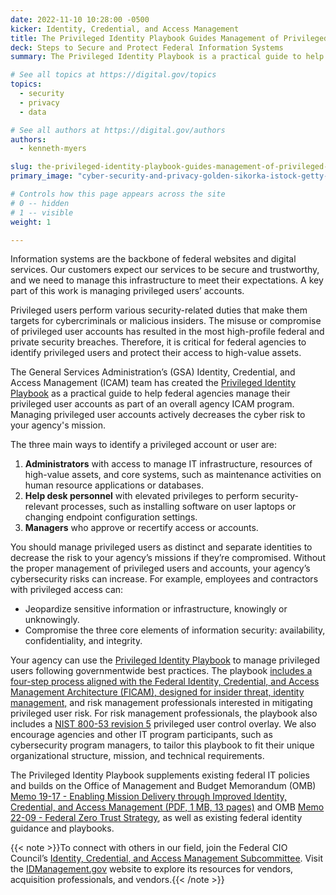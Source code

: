 ```yaml
---
date: 2022-11-10 10:28:00 -0500
kicker: Identity, Credential, and Access Management
title: The Privileged Identity Playbook Guides Management of Privileged User Accounts
deck: Steps to Secure and Protect Federal Information Systems
summary: The Privileged Identity Playbook is a practical guide to help federal agencies implement and manage a privileged user management function as part of an overall agency ICAM program.

# See all topics at https://digital.gov/topics
topics:
  - security
  - privacy
  - data

# See all authors at https://digital.gov/authors
authors:
  - kenneth-myers

slug: the-privileged-identity-playbook-guides-management-of-privileged-user-accounts
primary_image: "cyber-security-and-privacy-golden-sikorka-istock-getty-images-1358866874"

# Controls how this page appears across the site
# 0 -- hidden
# 1 -- visible
weight: 1

---
```


Information systems are the backbone of federal websites and digital services. Our customers expect our services to be secure and trustworthy, and we need to manage this infrastructure to meet their expectations. A key part of this work is managing privileged users’ accounts.

Privileged users perform various security-related duties that make them targets for cybercriminals or malicious insiders. The misuse or compromise of privileged user accounts has resulted in the most high-profile federal and private security breaches. Therefore, it is critical for federal agencies to identify privileged users and protect their access to high-value assets.

The General Services Administration’s (GSA) Identity, Credential, and Access Management (ICAM) team has created the [Privileged Identity Playbook](https://playbooks.idmanagement.gov/playbooks/pam/) as a practical guide to help federal agencies manage their privileged user accounts as part of an overall agency ICAM program. Managing privileged user accounts actively decreases the cyber risk to your agency's mission.

The three main ways to identify a privileged account or user are:

1. **Administrators** with access to manage IT infrastructure, resources of high-value assets, and core systems, such as maintenance activities on human resource applications or databases.
2. **Help desk personnel** with elevated privileges to perform security-relevant processes, such as installing software on user laptops or changing endpoint configuration settings.
3. **Managers** who approve or recertify access or accounts.

You should manage privileged users as distinct and separate identities to decrease the risk to your agency’s missions if they’re compromised. Without the proper management of privileged users and accounts, your agency’s cybersecurity risks can increase. For example, employees and contractors with privileged access can:

* Jeopardize sensitive information or infrastructure, knowingly or unknowingly.
* Compromise the three core elements of information security: availability, confidentiality, and integrity.

Your agency can use the [Privileged Identity Playbook](https://playbooks.idmanagement.gov/playbooks/pam/) to manage privileged users following governmentwide best practices. The playbook [includes a four-step process aligned with the Federal Identity, Credential, and Access Management Architecture (FICAM), designed for insider threat, identity management,](https://playbooks.idmanagement.gov/arch/) and risk management professionals interested in mitigating privileged user risk. For risk management professionals, the playbook also includes a [NIST 800-53 revision 5](https://csrc.nist.gov/publications/detail/sp/800-53/rev-5/final) privileged user control overlay. We also encourage agencies and other IT program participants, such as cybersecurity program managers, to tailor this playbook to fit their unique organizational structure, mission, and technical requirements.

The Privileged Identity Playbook supplements existing federal IT policies and builds on the Office of Management and Budget Memorandum (OMB) [Memo 19-17 - Enabling Mission Delivery through Improved Identity, Credential, and Access Management (PDF, 1 MB, 13 pages)](https://www.whitehouse.gov/wp-content/uploads/2019/05/M-19-17.pdf) and OMB [Memo 22-09 - Federal Zero Trust Strategy](https://zerotrust.cyber.gov/federal-zero-trust-strategy/), as well as existing federal identity guidance and playbooks.

{{< note >}}To connect with others in our field, join the Federal CIO Council’s [Identity, Credential, and Access Management Subcommittee](https://www.idmanagement.gov/governance/ficam/). Visit the [IDManagement.gov](https://www.idmanagement.gov/) website to explore its resources for vendors, acquisition professionals, and vendors.{{< /note >}}
